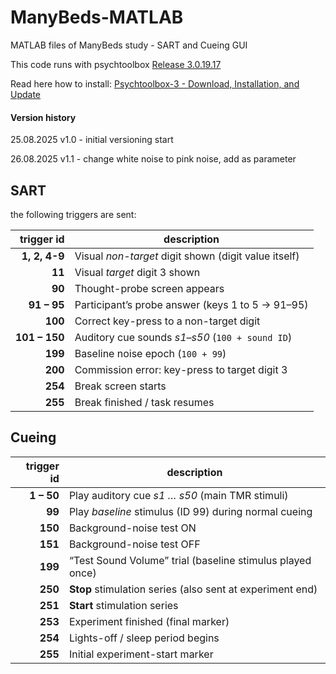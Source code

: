 # ManyBeds-MATLAB

MATLAB files of ManyBeds study - SART and Cueing GUI

This code runs with psychtoolbox [Release 3.0.19.17 ](https://github.com/Psychtoolbox-3/Psychtoolbox-3/releases/tag/3.0.19.17)

Read here how to install: [Psychtoolbox-3 - Download, Installation, and Update](http://psychtoolbox.org/download.html)



#### Version history

25.08.2025 v1.0 - initial versioning start 

26.08.2025 v1.1 - change white noise to pink noise, add as parameter

## SART

the following triggers are sent:

| trigger id    | description                                          |
| -------------:| ---------------------------------------------------- |
| **1, 2, 4-9** | Visual *non-target* digit shown (digit value itself) |
| **11**        | Visual *target* digit 3 shown                        |
| **90**        | Thought-probe screen appears                         |
| **91 – 95**   | Participant’s probe answer (keys 1 to 5 → 91–95)     |
| **100**       | Correct key-press to a non-target digit              |
| **101 – 150** | Auditory cue sounds *s1–s50* (`100 + sound ID`)      |
| **199**       | Baseline noise epoch (`100 + 99`)                    |
| **200**       | Commission error: key-press to target digit 3        |
| **254**       | Break screen starts                                  |
| **255**       | Break finished / task resumes                        |

## Cueing

| trigger id | description                                               |
| ----------:| --------------------------------------------------------- |
| **1 – 50** | Play auditory cue *s1 … s50* (main TMR stimuli)           |
| **99**     | Play *baseline* stimulus (ID 99) during normal cueing     |
| **150**    | Background-noise test ON                                  |
| **151**    | Background-noise test OFF                                 |
| **199**    | “Test Sound Volume” trial (baseline stimulus played once) |
| **250**    | **Stop** stimulation series (also sent at experiment end) |
| **251**    | **Start** stimulation series                              |
| **253**    | Experiment finished (final marker)                        |
| **254**    | Lights-off / sleep period begins                          |
| **255**    | Initial experiment-start marker                           |

